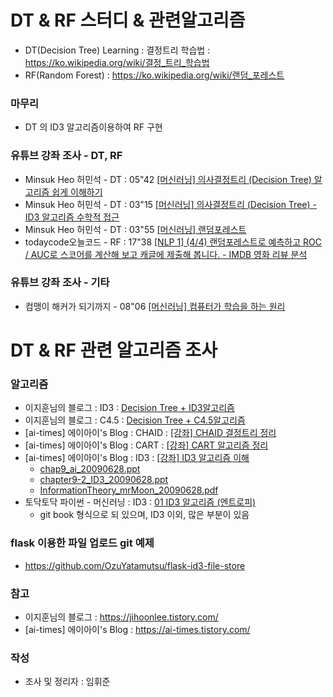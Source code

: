 
# DT & RF 스터디 & 관련알고리즘
* DT(Decision Tree) Learning : 결정트리 학습법 : https://ko.wikipedia.org/wiki/결정_트리_학습법
* RF(Random Forest) : https://ko.wikipedia.org/wiki/랜덤_포레스트

### 마무리
* DT 의 ID3 알고리즘이용하여 RF 구현

### 유튜브 강좌 조사 - DT, RF
* Minsuk Heo 허민석 - DT : 05"42 [[머신러닝] 의사결정트리 (Decision Tree) 알고리즘 쉽게 이해하기](https://www.youtube.com/watch?v=n0p0120Gxqk)
* Minsuk Heo 허민석 - DT : 03"15 [[머신러닝] 의사결정트리 (Decision Tree) - ID3 알고리즘 수학적 접근](https://www.youtube.com/watch?v=UPKugq0fK04)
* Minsuk Heo 허민석 - DT : 03"55 [[머신러닝] 랜덤포레스트](https://www.youtube.com/watch?v=nZB37IBCiSA)
* todaycode오늘코드 - RF : 17"38 [[NLP 1] (4/4) 랜덤포레스트로 예측하고 ROC / AUC로 스코어를 계산해 보고 캐글에 제출해 봅니다. - IMDB 영화 리뷰 분석](https://www.youtube.com/watch?v=_iIN29DtYXo)

### 유튜브 강좌 조사 - 기타
* 컴맹이 해커가 되기까지 - 08"06 [[머신러닝] 컴퓨터가 학습을 하는 원리](https://www.youtube.com/watch?v=ZY6eBxyEOq0)

# DT & RF 관련 알고리즘 조사
### 알고리즘
* 이지훈님의 블로그 : ID3 : [Decision Tree + ID3알고리즘](https://jihoonlee.tistory.com/16)
* 이지훈님의 블로그 : C4.5 : [Decision Tree + C4.5알고리즘](https://jihoonlee.tistory.com/17?category=725291)
* [ai-times] 에이아이's Blog : CHAID : [[강좌] CHAID 결정트리 정리](https://ai-times.tistory.com/160?category=126028)
* [ai-times] 에이아이's Blog : CART : [[강좌] CART 알고리즘 정리](https://ai-times.tistory.com/159?category=126028)
* [ai-times] 에이아이's Blog : ID3 : [[강좌] ID3 알고리즘 이해](https://ai-times.tistory.com/161)
  - [chap9_ai_20090628.ppt](https://ai-times.tistory.com/attachment/cfile22.uf@153A031D4A83D0535711A5.ppt)
  - [chapter9-2_ID3_20090628.ppt](https://ai-times.tistory.com/attachment/cfile2.uf@163BBE1D4A83D0564C8F58.ppt)
  - [InformationTheory_mrMoon_20090628.pdf](https://ai-times.tistory.com/attachment/cfile2.uf@1212091C4A83D078A7BBFA.pdf)
* 토닥토닥 파이썬 - 머신러닝 : ID3 : [01 ID3 알고리즘 (엔트로피)](https://wikidocs.net/27628)
  - git book 형식으로 되 있으며, ID3 이외, 많은 부분이 있음
  
### flask 이용한 파일 업로드 git 예제
* https://github.com/OzuYatamutsu/flask-id3-file-store

### 참고
* 이지훈님의 블로그 : https://jihoonlee.tistory.com/
* [ai-times] 에이아이's Blog : https://ai-times.tistory.com/

### 작성
* 조사 및 정리자 : 임휘준
